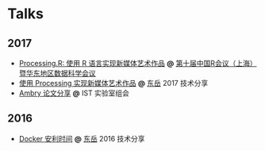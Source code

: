 # Talks

## 2017

- [Processing.R: 使用 R 语言实现新媒体艺术作品](http://slides.com/gaocegege/processing-r) **@** [第十届中国R会议（上海）暨华东地区数据科学会议](http://china-r.org/sh2017/index.html)
- [使用 Processing 实现新媒体艺术作品](http://slides.com/gaocegege/processing/) **@** [东岳](https://github.com/dyweb/) 2017 技术分享
- [Ambry 论文分享](https://docs.google.com/presentation/d/1o1lkn_QmsDvnHfETHmPUgb-nG3hoRXiXqtn09jAV1XI/edit?usp=sharing) **@** IST 实验室组会

## 2016

- [Docker 安利时间](https://docs.google.com/presentation/d/1Ru4Dm9TLoyxnJgFqvsCHrb82VT622H-zBSgAe1vJL44/edit?usp=sharing) **@** [东岳](https://github.com/dyweb/) 2016 技术分享
